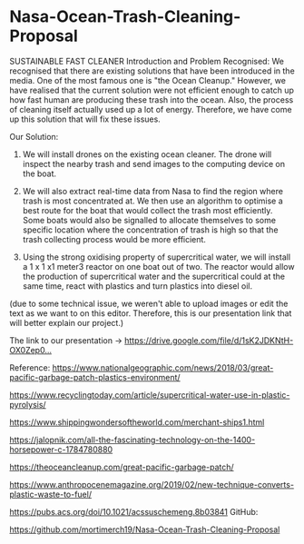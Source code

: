 
# Nasa-Ocean-Trash-Cleaning-Proposal

SUSTAINABLE FAST CLEANER
Introduction and Problem Recognised:
We recognised that there are existing solutions that have been introduced in the media. One of the most famous one is "the Ocean Cleanup." However, we have realised that the current solution were not efficient enough to catch up how fast human are producing these trash into the ocean. Also, the process of cleaning itself actually used up a lot of energy. Therefore, we have come up this solution that will fix these issues.

Our Solution:

1. We will install drones on the existing ocean cleaner. The drone will inspect the nearby trash and send images to the computing device on the boat. 
2. We will also extract real-time data from Nasa to find the region where trash is most concentrated at. We then use an algorithm to optimise a best route for the boat that would collect the trash most efficiently. Some boats would also be signalled to allocate themselves to some specific location where the concentration of trash is high so that the trash collecting process would be more efficient.

3. Using the strong oxidising property of supercritical water, we will install a 1 x 1 x1 meter3 reactor on one boat out of two. The reactor would allow the production of supercritical water and the supercritical could at the same time, react with plastics and turn plastics into diesel oil.

(due to some technical issue, we weren't able to upload images or edit the text as we want to on this editor. Therefore, this is our presentation link that will better explain our project.)

The link to our presentation -> https://drive.google.com/file/d/1sK2JDKNtH-OX0Zep0...​




Reference:
https://www.nationalgeographic.com/news/2018/03/great-pacific-garbage-patch-plastics-environment/

https://www.recyclingtoday.com/article/supercritical-water-use-in-plastic-pyrolysis/

https://www.shippingwondersoftheworld.com/merchant-ships1.html

https://jalopnik.com/all-the-fascinating-technology-on-the-1400-horsepower-c-1784780880

https://theoceancleanup.com/great-pacific-garbage-patch/

https://www.anthropocenemagazine.org/2019/02/new-technique-converts-plastic-waste-to-fuel/

https://pubs.acs.org/doi/10.1021/acssuschemeng.8b03841
GitHub:

https://github.com/mortimerch19/Nasa-Ocean-Trash-Cleaning-Proposal

